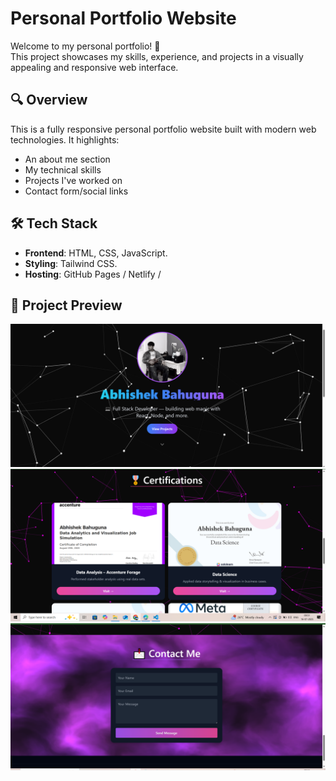 # Personal Portfolio Website

Welcome to my personal portfolio! 🚀  
This project showcases my skills, experience, and projects in a visually appealing and responsive web interface.

## 🔍 Overview

This is a fully responsive personal portfolio website built with modern web technologies. It highlights:
- An about me section
- My technical skills
- Projects I've worked on
- Contact form/social links

## 🛠️ Tech Stack

- **Frontend**: HTML, CSS, JavaScript.
- **Styling**: Tailwind CSS.
- **Hosting**: GitHub Pages / Netlify /
## 📸 Project Preview

![Portfolio Screenshot](https://github.com/Abhi17785598/Personal-Portfolio/blob/main/dist/Screenshot%20(320).png?raw=true)
![Portfolio Screenshot](https://github.com/Abhi17785598/Personal-Portfolio/blob/main/dist/Screenshot%20(322).png?raw=true)
![Portfolio Screenshot](https://github.com/Abhi17785598/Personal-Portfolio/blob/main/dist/Screenshot%20(321).png?raw=true)




